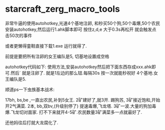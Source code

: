 # starcraft_zerg_macro_tools
非常牛逼的使用autohotkey,光速4个基地注卵, 和秒买50个狗,50个毒爆,50个农民
安装autohotkey,然后运行1.ahk脚本即可
按住z,d,e 大于0.3s再松开 就会触发点击50次的事件


或者更懒得童鞋直接下载1.exe 运行就得了.



前提是要把所有注卵的女王编队是5, 切基地设置成空格

autohotkey代码如下: 使用方法,安装autohotkey然后把下面东西存成xxx.ahk即可.然后` 就是注卵了. 就是1左边的那么钮.每隔30s 按一次就能秒祝好
4个基地.女王编队是5.



顺道ps一下虫族基本战术:

17bh, bs,be ,一直出农民,补到5女王. 2矿建好了,就3开.
踢狗苏, 3矿接近饱和,开始开2气满菜. 2本, bb,双bv,(升级别停了)
提速毒爆,飞龙塔. 3矿一波.大量的狗加毒爆.飞龙切对面家.
打不下来就开4-5矿.农民数量3矿满菜多一点就最好了.

还他妈往后打就大龙腐化了.














